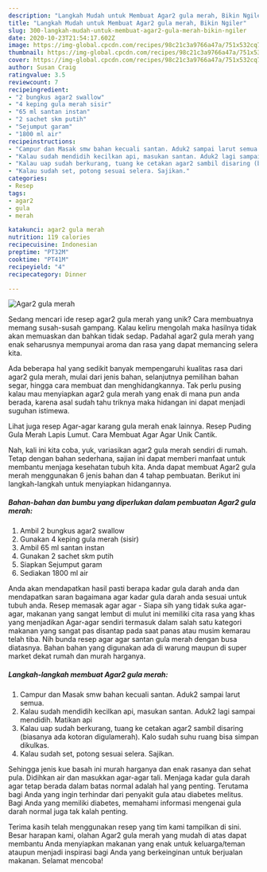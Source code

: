 ```yaml
---
description: "Langkah Mudah untuk Membuat Agar2 gula merah, Bikin Ngiler"
title: "Langkah Mudah untuk Membuat Agar2 gula merah, Bikin Ngiler"
slug: 300-langkah-mudah-untuk-membuat-agar2-gula-merah-bikin-ngiler
date: 2020-10-23T21:54:17.602Z
image: https://img-global.cpcdn.com/recipes/98c21c3a9766a47a/751x532cq70/agar2-gula-merah-foto-resep-utama.jpg
thumbnail: https://img-global.cpcdn.com/recipes/98c21c3a9766a47a/751x532cq70/agar2-gula-merah-foto-resep-utama.jpg
cover: https://img-global.cpcdn.com/recipes/98c21c3a9766a47a/751x532cq70/agar2-gula-merah-foto-resep-utama.jpg
author: Susan Craig
ratingvalue: 3.5
reviewcount: 7
recipeingredient:
- "2 bungkus agar2 swallow"
- "4 keping gula merah sisir"
- "65 ml santan instan"
- "2 sachet skm putih"
- "Sejumput garam"
- "1800 ml air"
recipeinstructions:
- "Campur dan Masak smw bahan kecuali santan. Aduk2 sampai larut semua."
- "Kalau sudah mendidih kecilkan api, masukan santan. Aduk2 lagi sampai mendidih. Matikan api"
- "Kalau uap sudah berkurang, tuang ke cetakan agar2 sambil disaring (biasanya ada kotoran digulamerah). Kalo sudah suhu ruang bisa simpan dikulkas."
- "Kalau sudah set, potong sesuai selera. Sajikan."
categories:
- Resep
tags:
- agar2
- gula
- merah

katakunci: agar2 gula merah 
nutrition: 119 calories
recipecuisine: Indonesian
preptime: "PT32M"
cooktime: "PT41M"
recipeyield: "4"
recipecategory: Dinner

---
```



![Agar2 gula merah](https://img-global.cpcdn.com/recipes/98c21c3a9766a47a/751x532cq70/agar2-gula-merah-foto-resep-utama.jpg)

Sedang mencari ide resep agar2 gula merah yang unik? Cara membuatnya memang susah-susah gampang. Kalau keliru mengolah maka hasilnya tidak akan memuaskan dan bahkan tidak sedap. Padahal agar2 gula merah yang enak seharusnya mempunyai aroma dan rasa yang dapat memancing selera kita.

Ada beberapa hal yang sedikit banyak mempengaruhi kualitas rasa dari agar2 gula merah, mulai dari jenis bahan, selanjutnya pemilihan bahan segar, hingga cara membuat dan menghidangkannya. Tak perlu pusing kalau mau menyiapkan agar2 gula merah yang enak di mana pun anda berada, karena asal sudah tahu triknya maka hidangan ini dapat menjadi suguhan istimewa.

Lihat juga resep Agar-agar karang gula merah enak lainnya. Resep Puding Gula Merah Lapis Lumut. Cara Membuat Agar Agar Unik Cantik.


Nah, kali ini kita coba, yuk, variasikan agar2 gula merah sendiri di rumah. Tetap dengan bahan sederhana, sajian ini dapat memberi manfaat untuk membantu menjaga kesehatan tubuh kita. Anda dapat membuat Agar2 gula merah menggunakan 6 jenis bahan dan 4 tahap pembuatan. Berikut ini langkah-langkah untuk menyiapkan hidangannya.

<!--inarticleads1-->

##### Bahan-bahan dan bumbu yang diperlukan dalam pembuatan Agar2 gula merah:

1. Ambil 2 bungkus agar2 swallow
1. Gunakan 4 keping gula merah (sisir)
1. Ambil 65 ml santan instan
1. Gunakan 2 sachet skm putih
1. Siapkan Sejumput garam
1. Sediakan 1800 ml air


Anda akan mendapatkan hasil pasti berapa kadar gula darah anda dan mendapatkan saran bagaimana agar kadar gula darah anda sesuai untuk tubuh anda. Resep memasak agar agar - Siapa sih yang tidak suka agar-agar, makanan yang sangat lembut di mulut ini memiliki cita rasa yang khas yang menjadikan Agar-agar sendiri termasuk dalam salah satu kategori makanan yang sangat pas disantap pada saat panas atau musim kemarau telah tiba. Nih bunda resep agar agar santan gula merah dengan busa diatasnya. Bahan bahan yang digunakan ada di warung maupun di super market dekat rumah dan murah harganya. 

<!--inarticleads2-->

##### Langkah-langkah membuat Agar2 gula merah:

1. Campur dan Masak smw bahan kecuali santan. Aduk2 sampai larut semua.
1. Kalau sudah mendidih kecilkan api, masukan santan. Aduk2 lagi sampai mendidih. Matikan api
1. Kalau uap sudah berkurang, tuang ke cetakan agar2 sambil disaring (biasanya ada kotoran digulamerah). Kalo sudah suhu ruang bisa simpan dikulkas.
1. Kalau sudah set, potong sesuai selera. Sajikan.


Sehingga jenis kue basah ini murah harganya dan enak rasanya dan sehat pula. Didihkan air dan masukkan agar-agar tali. Menjaga kadar gula darah agar tetap berada dalam batas normal adalah hal yang penting. Terutama bagi Anda yang ingin terhindar dari penyakit gula atau diabetes melitus. Bagi Anda yang memiliki diabetes, memahami informasi mengenai gula darah normal juga tak kalah penting. 

Terima kasih telah menggunakan resep yang tim kami tampilkan di sini. Besar harapan kami, olahan Agar2 gula merah yang mudah di atas dapat membantu Anda menyiapkan makanan yang enak untuk keluarga/teman ataupun menjadi inspirasi bagi Anda yang berkeinginan untuk berjualan makanan. Selamat mencoba!
